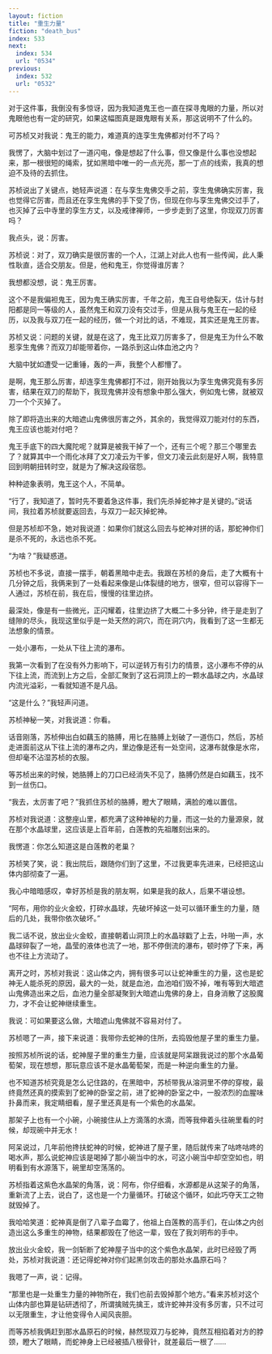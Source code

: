 ```yaml
---
layout: fiction
title: "重生力量"
fiction: "death_bus"
index: 533
next:
  index: 534
  url: "0534"
previous:
  index: 532
  url: "0532"
---
```

对于这件事，我倒没有多惊讶，因为我知道鬼王也一直在探寻鬼眼的力量，所以对鬼眼他也有一定的研究，如果这幅图真是跟鬼眼有关系，那这说明不了什么的。

可苏桢又对我说：鬼王的能力，难道真的连孪生鬼佛都对付不了吗？

我愣了，大脑中划过了一道闪电，像是想起了什么事，但又像是什么事也没想起来，那一根很短的绳索，犹如黑暗中唯一的一点光亮，那一丁点的线索，我真的想迫不及待的去抓住。

苏桢说出了关键点，她轻声说道：在与孪生鬼佛交手之前，孪生鬼佛确实厉害，我也觉得它厉害，而且还在孪生鬼佛的手下受了伤，但现在你与孪生鬼佛交过手了，也灭掉了云中寺里的孪生方丈，以及戒律禅师，一步步走到了这里，你现双刀厉害吗？

我点头，说：厉害。

苏桢说：对了，双刀确实是很厉害的一个人，江湖上对此人也有一些传闻，此人秉性耿直，适合交朋友。但是，他和鬼王，你觉得谁厉害？

我想都没想，说：鬼王厉害。

这个不是我偏袒鬼王，因为鬼王确实厉害，千年之前，鬼王自号绝裂天，估计与封阳都是同一等级的人，虽然鬼王和双刀没有交过手，但是从我与鬼王在一起的经历，以及我与双刀在一起的经历，做一个对比的话，不难现，其实还是鬼王厉害。

苏桢又说：问题的关键，就是在这了，鬼王比双刀厉害多了，但是鬼王为什么不敢惹孪生鬼佛？而双刀却能带着你，一路杀到这山体血池之内？

大脑中犹如遭受一记重锤，轰的一声，我整个人都懵了。

是啊，鬼王那么厉害，却连孪生鬼佛都打不过，刚开始我以为孪生鬼佛究竟有多厉害，结果在双刀的帮助下，我现鬼佛并没有想象中那么强大，例如鬼七佛，就被双刀一个个灭掉了。

除了即将造出来的大暗遮山鬼佛很厉害之外，其余的，我觉得双刀能对付的东西，鬼王应该也能对付吧？

鬼王手底下的四大魔陀呢？就算是被我干掉了一个，还有三个呢？那三个哪里去了？就算其中一个雨化冰拜了文刀凌云为干爹，但文刀凌云此刻是好人啊，我特意回到明朝扭转时空，就是为了解决这段宿怨。

种种迹象表明，鬼王这个人，不简单。

“行了，我知道了，暂时先不要着急这件事，我们先杀掉蛇神才是关键的。”说话间，我拉着苏桢就要返回去，与双刀一起灭掉蛇神。

但是苏桢却不急，她对我说道：如果你们就这么回去与蛇神对拼的话，那蛇神你们是杀不死的，永远也杀不死。

“为啥？”我疑惑道。

苏桢也不多说，直接一摆手，朝着黑暗中走去。我跟在苏桢的身后，走了大概有十几分钟之后，我俩来到了一处看起来像是山体裂缝的地方，很窄，但可以容得下一人通过，苏桢在前，我在后，慢慢的往里边挤。

最深处，像是有一些微光，正闪耀着，往里边挤了大概二十多分钟，终于是走到了缝隙的尽头，我现这里似乎是一处天然的洞穴，而在洞穴内，我看到了这一生都无法想象的情景。

一处小瀑布，一处从下往上流的瀑布。

我第一次看到了在没有外力影响下，可以逆转万有引力的情景，这小瀑布不停的从下往上流，而流到上方之后，全部汇聚到了这石洞顶上的一颗水晶球之内，水晶球内流光溢彩，一看就知道不是凡品。

“这是什么？”我轻声问道。

苏桢神秘一笑，对我说道：你看。

话音刚落，苏桢伸出白如藕玉的胳膊，用匕在胳膊上划破了一道伤口，然后，苏桢走进面前这从下往上流的瀑布之内，里边像是还有一处空间，这瀑布就像是水帘，但却毫不沾湿苏桢的衣服。

等苏桢出来的时候，她胳膊上的刀口已经消失不见了，胳膊仍然是白如藕玉，找不到一丝伤口。

“我去，太厉害了吧？”我抓住苏桢的胳膊，瞪大了眼睛，满脸的难以置信。

苏桢对我说道：这整座山里，都充满了这种神秘的力量，而这一处的力量源泉，就在那个水晶球里，这应该是上百年前，白莲教的先祖雕刻出来的。

我愣道：你怎么知道这是白莲教的老巢？

苏桢笑了笑，说：我出院后，跟随你们到了这里，不过我更率先进来，已经把这山体内部彻查了一遍。

我心中暗暗感叹，幸好苏桢是我的朋友啊，如果是我的敌人，后果不堪设想。

“阿布，用你的业火金蛟，打碎水晶球，先破坏掉这一处可以循环重生的力量，随后的几处，我带你依次破坏。”

我二话不说，放出业火金蛟，直接朝着山洞顶上的水晶球戳了上去，咔啪一声，水晶球碎裂了一地，晶莹的液体也流了一地，那不停倒流的瀑布，顿时停了下来，再也不往上方流动了。

离开之时，苏桢对我说：这山体之内，拥有很多可以让蛇神重生的力量，这也是蛇神无人能杀死的原因，最大的一处，就是血池，血池咱们毁不掉，唯有等到大暗遮山鬼佛造出来之后，血池力量全部凝聚到大暗遮山鬼佛的身上，自身消散了这股魔力，才不会让蛇神继续重生。

我说：可如果要这么做，大暗遮山鬼佛就不容易对付了。

苏桢嗯了一声，接下来说道：我带你去蛇神的住所，去捣毁他屋子里的重生力量。

按照苏桢所说的话，蛇神屋子里的重生力量，应该就是阿呆跟我说过的那个水晶葡萄架，现在想想，那玩意应该不是水晶葡萄架，而是一种逆向重生的力量。

也不知道苏桢究竟是怎么记住路的，在黑暗中，苏桢带我从溶洞里不停的穿梭，最终竟然还真的摸索到了蛇神的卧室之前，进了蛇神的卧室之中，一股浓烈的血腥味扑鼻而来，我定睛细看，屋子里还真是有一个紫色的水晶架。

那架子上也有一个小碗，小碗接住从上方滴落的水滴，而等我伸着头往碗里看的时候，却现碗中并无水！

阿呆说过，几年前他搀扶蛇神的时候，蛇神进了屋子里，随后就传来了咕咚咕咚的喝水声，那么说蛇神应该是喝掉了那小碗当中的水，可这小碗当中却空空如也，明明看到有水源落下，碗里却空荡荡的。

苏桢指着这紫色水晶架的角落，说：阿布，你仔细看，水源都是从这架子的角落，重新流了上去，说白了，这也是一个力量循环。打破这个循环，如此巧夺天工之物就毁掉了。

我哈哈笑道：蛇神真是倒了八辈子血霉了，他祖上白莲教的高手们，在山体之内创造出这么多重生的神物，结果都毁在了他这一辈，毁在了我刘明布的手中。

放出业火金蛟，我一剑斩断了蛇神屋子当中的这个紫色水晶架，此时已经毁了两处，苏桢对我说道：还记得蛇神对你们起黑剑攻击的那处水晶原石吗？

我嗯了一声，说：记得。

“那里也是一处重生力量的神物所在，我们也前去毁掉那个地方。”看来苏桢对这个山体内部也算是钻研透彻了，所谓擒贼先擒王，或许蛇神并没有多厉害，只不过可以无限重生，才让他变得令人闻风丧胆。

而等苏桢我俩赶到那水晶原石的时候，赫然现双刀与蛇神，竟然互相掐着对方的脖颈，瞪大了眼睛，而蛇神身上已经被插八根骨针，就差最后一根了……